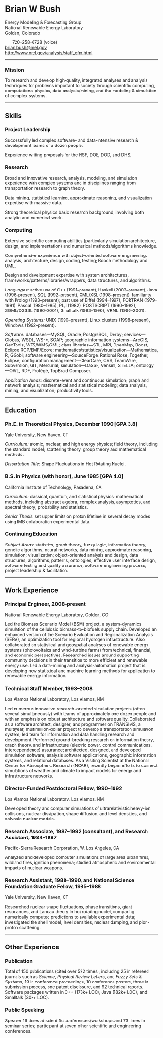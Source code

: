 Brian W Bush
============

Energy Modeling & Forecasting Group  
National Renewable Energy Laboratory  
Golden, Colorado  

       
720–258–6728 (voice)  
<brian.bush@nrel.gov>  
<http://www.nrel.gov/analysis/staff_efm.html>  

------------------------ ------------------------ ------------------------

### Mission

To research and develop high-quality, integrated analyses and analysis techniques for problems important to society through scientific computing, computational physics, data analysis/mining, and the modeling & simulation of complex systems.

* * * * *

Skills
------

### Project Leadership

Successfully led complex software- and data-intensive research & development teams of a dozen people.

Experience writing proposals for the NSF, DOE, DOD, and DHS.

### Research

Broad and innovative research, analysis, modeling, and simulation experience with complex systems and in disciplines ranging from transportation research to graph theory.

Data mining, statistical learning, approximate reasoning, and visualization expertise with massive data.

Strong theoretical physics basic research background, involving both analytic and numerical work.

### Computing

Extensive scientific computing abilities (particularly simulation architecture, design, and implementation) and numerical methods/algorithms knowledge.

Comprehensive experience with object-oriented software engineering: analysis, architecture, design, coding, testing; Booch methodology and UML.

Design and development expertise with system architectures, frameworks/patterns/libraries/wrappers, data structures, and algorithms.

*Languages:* active use of C++ (1991–present), Haskell (2002–present), Java (1996–present), SQL (1992–present), XML/XSL (1998–present); familiarity with Prolog (1993–present); past use of Eiffel (1994–1997), FORTRAN (1979–1991), Pascal (1980–1985), PL/I (1982), POSTSCRIPT (1990–1992), SGML/DSSSL (1996–2001), Smalltalk (1993–1996), VRML (1996–2001).

*Operating Systems:* UNIX (1990–present), Linux clusters (1998–present), Windows (1992–present).

*Software:* databases—MySQL, Oracle, PostgreSQL, Derby; services—Globus, WSDL, WS-\*, SOAP; geographic information systems—ArcGIS, GeoTools, WFS/WMS/GML; class libraries—STL, MPI, OpenMap, Boost, Eclipse RCP/EMF/Ecore; mathematics/statistics/visualization—Mathematica, R, GGobi; software engineering—SourceForge, Rational Rose, Together, Eclipse; configuration management—ClearCase, CVS, TeamWare, Subversion, GIT, Mercurial; simulation—DaSSF, Vensim, STELLA; ontology—OWL, RDF, Protégé, TopBraid Composer.

*Application Areas:* discrete-event and continuous simulation; graph and network analysis; mathematical and statistical modeling; data analysis, mining, and visualization; productivity tools.

* * * * *

Education
---------

### Ph.D. in Theoretical Physics, December 1990 [GPA 3.8]

Yale University, New Haven, CT

*Curriculum:* atomic, nuclear, and high energy physics; field theory, including the standard model; scattering theory; group theory and mathematical methods.

*Dissertation Title:* Shape Fluctuations in Hot Rotating Nuclei.

### B.S. in Physics (with honor), June 1985 [GPA 4.0]

California Institute of Technology, Pasadena, CA

*Curriculum:* classical, quantum, and statistical physics; mathematical methods, including abstract algebra, complex analysis, asymptotics, and spectral theory; probability and statistics.

*Senior Thesis:* set upper limits on proton lifetime in several decay modes using IMB collaboration experimental data.

### Continuing Education

*Subject Areas:* statistics, graph theory, fuzzy logic, information theory, genetic algorithms, neural networks, data mining, approximate reasoning, simulation; visualization; object-oriented analysis and design, data structures, algorithms, patterns, ontologies, effective user interface design, software testing and quality assurance, software engineering process; project leadership & facilitation.

* * * * *

Work Experience
---------------

### Principal Engineer, 2008–present

National Renewable Energy Laboratory, Golden, CO

Led the Biomass Scenario Model (BSM) project, a system-dynamics simulation of the cellulosic biomass-to-biofuels supply chain.  Developed an enhanced version of the Scenario Evaluation and Regionalization Analysis (SERA), an optimization tool for regional hydrogen infrastructure.  Also collaborated on statistical and geospatial analyses of renewable energy systems (photovoltaics and wind-turbine farms) from technical, financial, and economic perspectives.  Researched issues around supporting community decisions in their transition to more efficient and renewable energy use.  Led a data-mining and analysis-automation project that is developing new statistical and machine learning methods for application to renewable energy information.

### Technical Staff Member, 1993–2008

Los Alamos National Laboratory, Los Alamos, NM

Led numerous innovative research-oriented simulation projects (often several simultaneously) with teams of approximately one dozen people and with an emphasis on robust architecture and software quality.  Collaborated as a software architect, designer, and programmer on TRANSIMS, a multiyear, multimillion-dollar project to develop a transportation simulation system; led team for information and data handling research and development. Performed ground-breaking research on information theory, graph theory, and infrastructure (electric power, control communications, interdependence) assurance; architected, designed, and developed simulation software, analysis software applications, geographic information systems, and relational databases.  As a Visiting Scientist at the National Center for Atmospheric Research (NCAR), recently began efforts to connect simulations of weather and climate to impact models for energy and infrastructure networks.

### Director-Funded Postdoctoral Fellow, 1990–1992

Los Alamos National Laboratory, Los Alamos, NM

Developed theory and computer simulations of ultrarelativistic heavy-ion collisions, nuclear dissipation, shape diffusion, and level densities, and solvable nuclear models.

### Research Associate, 1987–1992 (consultant), and Research Assistant, 1984–1987

Pacific-Sierra Research Corporation, W. Los Angeles, CA

Analyzed and developed computer simulations of large area urban fires, wildland fires, ignition phenomena; studied atmospheric and environmental impacts of nuclear weapons.

### Research Assistant, 1988–1990, and National Science Foundation Graduate Fellow, 1985–1988

Yale University, New Haven, CT

Researched nuclear shape fluctuations, phase transitions, giant resonances, and Landau theory in hot rotating nuclei, comparing numerically computed predictions to available experimental data; investigated the shell model, level densities, nuclear damping, and pion-proton scattering.

* * * * *

Other Experience
----------------
### Publication

Total of 150 publications (cited over 522 times), including 25 in refereed journals such as *Science*, *Physical Review Letters*, and *Fuzzy Sets & Systems*, 19 in conference proceedings, 10 conference posters, three in submission process, one patent disclosure, and 92 technical reports. Software packages written in C++ (173k+ LOC), Java (182k+ LOC), and Smalltalk (30k+ LOC).

### Public Speaking

Speaker 16 times at scientific conferences/workshops and 73 times in seminar series; participant at seven other scientific and engineering conferences.
